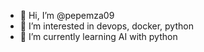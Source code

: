 - 👋 Hi, I’m @pepemza09
- 👀 I’m interested in devops, docker, python
- 🌱 I’m currently learning AI with python
